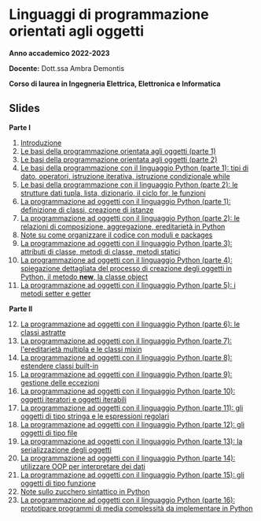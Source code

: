 # Linguaggi di programmazione orientati agli oggetti

**Anno accademico 2022-2023** 

**Docente:** Dott.ssa Ambra Demontis

**Corso di laurea in Ingegneria Elettrica, Elettronica e Informatica**

## Slides
**Parte I**

1. [Introduzione](https://github.com/unica-lpo/unica-lpo.github.io/raw/main/slides/LPO_0_intro_corso.pptx.pdf)
2. [Le basi della programmazione orientata agli oggetti (parte 1)](https://github.com/unica-lpo/unica-lpo.github.io/raw/main/slides/LPO_1_basi_della_OOP_parte_1.pptx.pdf)
3. [Le basi della programmazione orientata agli oggetti (parte 2)](https://github.com/unica-lpo/unica-lpo.github.io/raw/main/slides/LPO_1_basi_della_OOP_parte_2.pptx.pdf)
4. [Le basi della programmazione con il linguaggio Python (parte 1): tipi di dato, operatori, istruzione iterativa, istruzione condizionale while](https://github.com/unica-lpo/unica-lpo.github.io/raw/main/slides/LPO_2_basi_Python_parte_1.pptx.pdf)
5. [Le basi della programmazione con il linguaggio Python (parte 2): le strutture dati tupla, lista, dizionario, il ciclo for, le funzioni](https://github.com/unica-lpo/unica-lpo.github.io/raw/main/slides/LPO_2_basi_Python_parte_2.pptx.pdf)
6. [La programmazione ad oggetti con il linguaggio Python (parte 1): definizione di classi, creazione di istanze](https://github.com/unica-lpo/unica-lpo.github.io/raw/main/slides/LPO_3_gli_oggetti_in_python_parte_1.pptx.pdf)
7. [La programmazione ad oggetti con il linguaggio Python (parte 2): le relazioni di composizione, aggregazione, ereditarietà in Python](https://github.com/unica-lpo/unica-lpo.github.io/raw/main/slides/LPO_3_gli_oggetti_in_python_parte_2.pptx.pdf)
8. [Note su come organizzare il codice con moduli e packages](https://github.com/unica-lpo/unica-lpo.github.io/raw/main/slides/LPO_organizzare_il_codice.pptx.pdf)
9. [La programmazione ad oggetti con il linguaggio Python (parte 3): attributi di classe, metodi di classe, metodi statici](https://github.com/unica-lpo/unica-lpo.github.io/raw/main/slides/LPO_3_gli_oggetti_in_python_parte_3.pptx.pdf)
10. [La programmazione ad oggetti con il linguaggio Python (parte 4): spiegazione dettagliata del processo di creazione degli oggetti in Python, il metodo __new__, la classe object](https://github.com/unica-lpo/unica-lpo.github.io/raw/main/slides/LPO_3_gli_oggetti_in_python_parte_4.pptx.pdf)
11. [La programmazione ad oggetti con il linguaggio Python (parte 5): i metodi setter e getter](https://github.com/unica-lpo/unica-lpo.github.io/raw/main/slides/LPO_3_gli_oggetti_in_python_parte_5.pptx.pdf)

**Parte II**

12. [La programmazione ad oggetti con il linguaggio Python (parte 6): le classi astratte](https://github.com/unica-lpo.github.io/raw/main/slides/LPO_3_gli_oggetti_in_python_parte_6.pptx.pdf)
13. [La programmazione ad oggetti con il linguaggio Python (parte 7): l'ereditarietà multipla e le classi mixin](https://github.com/unica-lpo.github.io/raw/main/slides/LPO_3_gli_oggetti_in_python_parte_7.pptx.pdf)
14. [La programmazione ad oggetti con il linguaggio Python (parte 8): estendere classi built-in](https://github.com/unica-lpo/unica-lpo.github.io/raw/main/slides/LPO_3_gli_oggetti_in_python_parte_8.pptx.pdf)
15. [La programmazione ad oggetti con il linguaggio Python (parte 9): gestione delle eccezioni](https://github.com/unica-lpo/unica-lpo.github.io/raw/main/slides/LPO_3_gli_oggetti_in_python_parte_9.pptx.pdf)
16. [La programmazione ad oggetti con il linguaggio Python (parte 10): oggetti iteratori e oggetti iterabili](https://github.com/unica-lpo/unica-lpo.github.io/raw/main/slides/LPO_3_gli_oggetti_in_python_parte_10.pptx.pdf)
17. [La programmazione ad oggetti con il linguaggio Python (parte 11): gli oggetti di tipo stringa e le espressioni regolari](https://github.com/unica-lpo/unica-lpo.github.io/raw/main/slides/LPO_3_gli_oggetti_in_python_parte_11.pptx.pdf)
18. [La programmazione ad oggetti con il linguaggio Python (parte 12): gli oggetti di tipo file](https://github.com/unica-lpo/unica-lpo.github.io/raw/main/slides/LPO_3_gli_oggetti_in_python_parte_12.pptx.pdf)
19. [La programmazione ad oggetti con il linguaggio Python (parte 13): la serializzazione degli oggetti](https://github.com/unica-lpo/unica-lpo.github.io/raw/main/slides/LPO_3_gli_oggetti_in_python_parte_13.pptx.pdf)
20. [La programmazione ad oggetti con il linguaggio Python (parte 14): utilizzare OOP per interpretare dei dati](https://github.com/unica-lpo.github.io/raw/main/slides/LPO_3_gli_oggetti_in_python_parte_14.pptx.pdf)
21. [La programmazione ad oggetti con il linguaggio Python (parte 15): gli oggetti di tipo funzione](https://github.com/unica-lpo/unica-lpo.github.io/raw/main/slides/LPO_3_gli_oggetti_in_python_parte_15.pptx.pdf)
22. [Note sullo zucchero sintattico in Python](zucchero_sintattico)
23. [La programmazione ad oggetti con il linguaggio Python (parte 16): prototipare programmi di media complessità da implementare in Python](https://github.com/unica-lpo/unica-lpo.github.io/raw/main/slides/LPO_3_gli_oggetti_in_python_parte_16.pptx.pdf)
